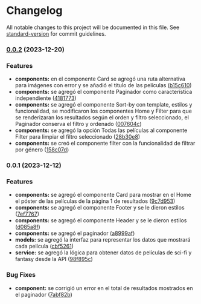 # Changelog

All notable changes to this project will be documented in this file. See [standard-version](https://github.com/conventional-changelog/standard-version) for commit guidelines.

### [0.0.2](https://github.com/greysmpich/fictasy-hub/compare/v0.0.1...v0.0.2) (2023-12-20)


### Features

* **components:** en el componente Card se agregó una ruta alternativa para imágenes con error y se añadió el titulo de las películas ([b15c610](https://github.com/greysmpich/fictasy-hub/commit/b15c610a47151d584b0e414c6ad270228b661b22))
* **components:** se agregó el componente Paginador como característica independiente ([4181773](https://github.com/greysmpich/fictasy-hub/commit/41817732f4388a16ef55b57af0afd5d78c0e30af))
* **components:** se agregó el componente Sort-by con template, estilos y funcionalidad, se modificaron los componentes Home y Filter para que se renderizaran los resultados según el orden y filtro seleccionado, el Paginador conserva el filtro y ordenado ([007604c](https://github.com/greysmpich/fictasy-hub/commit/007604cb501a2113586dbe2fc1514022d7049e48))
* **components:** se agregó la opción Todas las películas al componente Filter para limpiar el filtro seleccionado ([28b30e8](https://github.com/greysmpich/fictasy-hub/commit/28b30e8bab5d68902bc26b1ef91403b5c8fb4eff))
* **components:** se creó el componente filter con la funcionalidad de filtrar por género ([158c07d](https://github.com/greysmpich/fictasy-hub/commit/158c07dc92dd4469c427b774be988294c65f7274))

### 0.0.1 (2023-12-12)


### Features

* **components:** se agregó el componente Card para mostrar en el Home el póster de las películas de la página 1 de resultados ([9c7d953](https://github.com/greysmpich/fictasy-hub/commit/9c7d95330fc3f6f1300425e75d245933660cb761))
* **components:** se agregó el componente Footer y se le dieron estilos ([7ef7767](https://github.com/greysmpich/fictasy-hub/commit/7ef7767b74632fad8282da009157af56b87bc083))
* **components:** se agregó el componente Header y se le dieron estilos ([d085a8f](https://github.com/greysmpich/fictasy-hub/commit/d085a8f14927e8580c688aed1c79434835df4efa))
* **components:** se agregó el paginador ([a8999af](https://github.com/greysmpich/fictasy-hub/commit/a8999afc6ca9627aaae8f5e7a3cfbd500c2fe758))
* **models:** se agregó la interfaz para representar los datos que mostrará cada película ([cbf5261](https://github.com/greysmpich/fictasy-hub/commit/cbf5261324669e35f196d897427bd79ca055fd5f))
* **service:** se agregó la lógica para obtener datos de películas de sci-fi y fantasy desde la API ([98f895c](https://github.com/greysmpich/fictasy-hub/commit/98f895c6c007344f084303ae2a1a05ba879fbafd))


### Bug Fixes

* **component:** se corrigió un error en el total de resultados mostrados en el paginador ([7abf82b](https://github.com/greysmpich/fictasy-hub/commit/7abf82b2184d6cc3f01666bdbf2bf042c5a49b1e))
